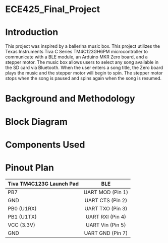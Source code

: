 # ECE425_Final_Project


# Introduction
This project was inspired by a ballerina music box. This project utilizes the Texas Instruments Tiva C Series TM4C123GH6PM
microcontroller to communicate with a BLE module, an Arduino MKR Zero board, and a stepper motor. The music box allows users to select any song available in the SD card via Bluetooth. When the user enters a song title, the Zero board plays the music and the stepper motor will begin to spin. The stepper motor stops when the song is paused and spins again when the song is resumed. 

# Background and Methodology



# Block Diagram


# Components Used

# Pinout Plan
| Tiva TM4C123G Launch Pad |      BLE         | 
|:-------------------------|:----------------:|
|           PB7            | UART MOD (Pin 1) |
|           GND            | UART CTS (Pin 2) |
|         PB0 (U1RX)       | UART TXO (Pin 3) |
|         PB1 (U1TX)       | UART RXI (Pin 4) |
|         VCC (3.3V)       | UART Vin (Pin 5) |
|           GND            | UART GND (Pin 7) |
 





